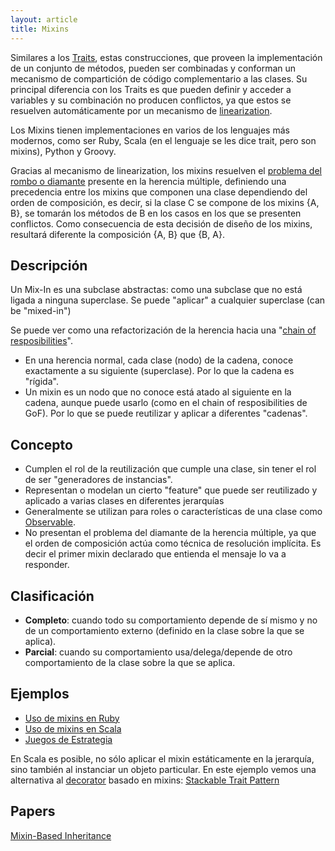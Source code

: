 ```yaml
---
layout: article
title: Mixins
---
```


Similares a los [Traits](traits.html), estas construcciones, que proveen la implementación de un conjunto de métodos, pueden ser combinadas y conforman un mecanismo de compartición de código complementario a las clases. Su principal diferencia con los Traits es que pueden definir y acceder a variables y su combinación no producen conflictos, ya que estos se resuelven automáticamente por un mecanismo de [linearization](flattening-vs-linearization.html).

Los Mixins tienen implementaciones en varios de los lenguajes más modernos, como ser Ruby, Scala (en el lenguaje se les dice trait, pero son mixins), Python y Groovy.

Gracias al mecanismo de linearization, los mixins resuelven el [problema del rombo o diamante](http://en.wikipedia.org/wiki/Multiple_inheritance#The_diamond_problem) presente en la herencia múltiple, definiendo una precedencia entre los mixins que componen una clase dependiendo del orden de composición, es decir, si la clase C se compone de los mixins {A, B}, se tomarán los métodos de B en los casos en los que se presenten conflictos. Como consecuencia de esta decisión de diseño de los mixins, resultará diferente la composición {A, B} que {B, A}.

Descripción
-----------

Un Mix-In es una subclase abstractas: como una subclase que no está ligada a ninguna superclase. Se puede "aplicar" a cualquier superclase (can be "mixed-in")

Se puede ver como una refactorización de la herencia hacia una "[chain of resposibilities](http://sourcemaking.com/design_patterns/chain_of_responsibility)".

-   En una herencia normal, cada clase (nodo) de la cadena, conoce exactamente a su siguiente (superclase). Por lo que la cadena es "rígida".
-   Un mixin es un nodo que no conoce está atado al siguiente en la cadena, aunque puede usarlo (como en el chain of resposibilities de GoF). Por lo que se puede reutilizar y aplicar a diferentes "cadenas".

Concepto
--------

-   Cumplen el rol de la reutilización que cumple una clase, sin tener el rol de ser "generadores de instancias".
-   Representan o modelan un cierto "feature" que puede ser reutilizado y aplicado a varias clases en diferentes jerarquías
-   Generalmente se utilizan para roles o características de una clase como [Observable](http://sourcemaking.com/design_patterns/observer).
-   No presentan el problema del diamante de la herencia múltiple, ya que el orden de composición actúa como técnica de resolución implícita. Es decir el primer mixin declarado que entienda el mensaje lo va a responder.

Clasificación
-------------

-   **Completo**: cuando todo su comportamiento depende de sí mismo y no de un comportamiento externo (definido en la clase sobre la que se aplica).
-   **Parcial**: cuando su comportamiento usa/delega/depende de otro comportamiento de la clase sobre la que se aplica.

Ejemplos
--------

-   [Uso de mixins en Ruby](http://www.tutorialspoint.com/ruby/ruby_modules.htm)
-   [Uso de mixins en Scala](http://docs.scala-lang.org/tutorials/tour/traits.html)
-   [Juegos de Estrategia](juegos-de-estrategia.html)

En Scala es posible, no sólo aplicar el mixin estáticamente en la jerarquía, sino también al instanciar un objeto particular. En este ejemplo vemos una alternativa al [decorator](http://sourcemaking.com/design_patterns/decorator) basado en mixins: [Stackable Trait Pattern](http://www.artima.com/scalazine/articles/stackable_trait_pattern.html)

Papers
------

[Mixin-Based Inheritance](http://stephane.ducasse.free.fr/Teaching/CoursAnnecy/0506-Master/ForPresentations/p303-bracha.pdf)
